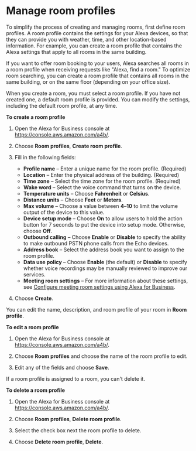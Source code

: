 # Manage room profiles<a name="manage-profiles"></a>

To simplify the process of creating and managing rooms, first define room profiles\. A room profile contains the settings for your Alexa devices, so that they can provide you with weather, time, and other location\-based information\. For example, you can create a room profile that contains the Alexa settings that apply to all rooms in the same building\.

If you want to offer room booking to your users, Alexa searches all rooms in a room profile when receiving requests like "Alexa, find a room\." To optimize room searching, you can create a room profile that contains all rooms in the same building, or on the same floor \(depending on your office size\)\.

When you create a room, you must select a room profile\. If you have not created one, a default room profile is provided\. You can modify the settings, including the default room profile, at any time\.

**To create a room profile**

1. Open the Alexa for Business console at [https://console\.aws\.amazon\.com/a4b/](https://console.aws.amazon.com/a4b/)\.

1. Choose **Room profiles**, **Create room profile**\.

1. Fill in the following fields:
   + **Profile name** – Enter a unique name for the room profile\. \(Required\)
   + **Location** – Enter the physical address of the building\. \(Required\)
   + **Time zone** – Select the time zone for the room profile\. \(Required\)
   + **Wake word** – Select the voice command that turns on the device\.
   + **Temperature units** – Choose **Fahrenheit** or **Celsius**\.
   + **Distance units** – Choose **Feet** or **Meters**\.
   + **Max volume** – Choose a value between **4**–**10** to limit the volume output of the device to this value\.
   + **Device setup mode** – Choose **On** to allow users to hold the action button for 7 seconds to put the device into setup mode\. Otherwise, choose **Off**\.
   + **Outbound calling** – Choose **Enable** or **Disable** to specify the ability to make outbound PSTN phone calls from the Echo devices\.
   + **Address book** – Select the address book you want to assign to the room profile\.
   + **Data use policy** – Choose **Enable** \(the default\) or **Disable** to specify whether voice recordings may be manually reviewed to improve our services\. 
   + **Meeting room settings** – For more information about these settings, see [Configure meeting room settings using Alexa for Business](room-settings.md)\.

1. Choose **Create**\.

You can edit the name, description, and room profile of your room in **Room profile**\. 

**To edit a room profile**

1. Open the Alexa for Business console at [https://console\.aws\.amazon\.com/a4b/](https://console.aws.amazon.com/a4b/)\.

1. Choose **Room profiles** and choose the name of the room profile to edit\.

1. Edit any of the fields and choose **Save**\.

If a room profile is assigned to a room, you can't delete it\.

**To delete a room profile**

1. Open the Alexa for Business console at [https://console\.aws\.amazon\.com/a4b/](https://console.aws.amazon.com/a4b/)\.

1. Choose **Room profiles**, **Delete room profile**\.

1. Select the check box next the room profile to delete\.

1. Choose **Delete room profile**, **Delete**\.